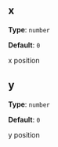## x

**Type**: `number`

**Default**: `0`

x position

## y

**Type**: `number`

**Default**: `0`

y position
